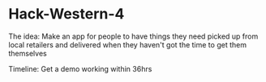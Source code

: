 # Hack-Western-4
The idea: Make an app for people to have things they need picked up from local retailers and delivered when they haven't got the time to get them themselves

Timeline: Get a demo working within 36hrs
